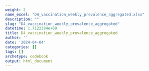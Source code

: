 ```yaml
---
weight: 2
name_excel: "D4_vaccination_weekly_prevalence_aggregated.xlsx"
description: ""
slug: "D4_vaccination_weekly_prevalence_aggregated"
datetime: 1.7122384e+09
title: D4_vaccination_weekly_prevalence_aggregated
author: ''
date: '2024-04-04'
categories: []
tags: []
archetype: codebook
output: html_document
---
```


<div class="tabcontent"></div>

